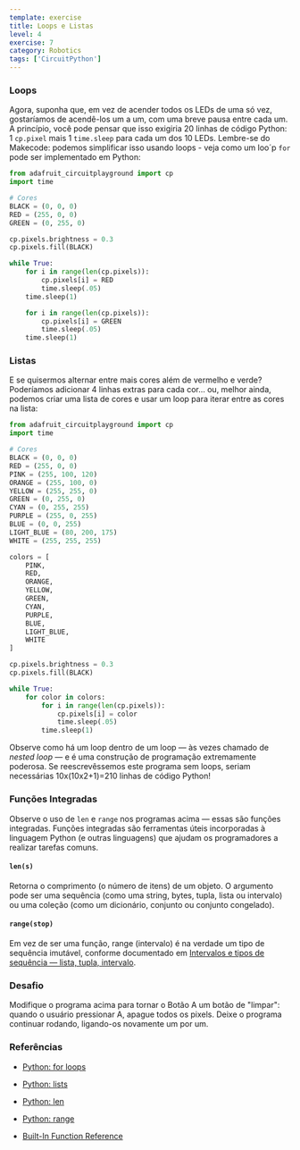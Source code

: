 ```yaml
---
template: exercise
title: Loops e Listas
level: 4
exercise: 7
category: Robotics
tags: ['CircuitPython']
---
```


### Loops

Agora, suponha que, em vez de acender todos os LEDs de uma só vez, gostaríamos de acendê-los um a um, com uma breve pausa entre cada um. A princípio, você pode pensar que isso exigiria 20 linhas de código Python: 1 `cp.pixel` mais 1 `time.sleep` para cada um dos 10 LEDs. Lembre-se do Makecode: podemos simplificar isso usando loops - veja como um loo´p `for` pode ser implementado em Python:

```python
from adafruit_circuitplayground import cp
import time

# Cores
BLACK = (0, 0, 0)
RED = (255, 0, 0)
GREEN = (0, 255, 0)

cp.pixels.brightness = 0.3
cp.pixels.fill(BLACK)

while True:
    for i in range(len(cp.pixels)):
        cp.pixels[i] = RED
        time.sleep(.05)
    time.sleep(1)

    for i in range(len(cp.pixels)):
        cp.pixels[i] = GREEN
        time.sleep(.05)
    time.sleep(1)
```

### Listas

E se quisermos alternar entre mais cores além de vermelho e verde? Poderíamos adicionar 4 linhas extras para cada cor... ou, melhor ainda, podemos criar uma lista de cores e usar um loop para iterar entre as cores na lista:

```python
from adafruit_circuitplayground import cp
import time

# Cores
BLACK = (0, 0, 0)
RED = (255, 0, 0)
PINK = (255, 100, 120)
ORANGE = (255, 100, 0)
YELLOW = (255, 255, 0)
GREEN = (0, 255, 0)
CYAN = (0, 255, 255)
PURPLE = (255, 0, 255)
BLUE = (0, 0, 255)
LIGHT_BLUE = (80, 200, 175)
WHITE = (255, 255, 255)

colors = [
    PINK,
    RED,
    ORANGE,
    YELLOW,
    GREEN,
    CYAN,
    PURPLE,
    BLUE,
    LIGHT_BLUE,
    WHITE
]

cp.pixels.brightness = 0.3
cp.pixels.fill(BLACK)

while True:
    for color in colors:
        for i in range(len(cp.pixels)):
            cp.pixels[i] = color
            time.sleep(.05)
        time.sleep(1)
```

Observe como há um loop dentro de um loop — às vezes chamado de *nested loop* — e é uma construção de programação extremamente poderosa. Se reescrevêssemos este programa sem loops, seriam necessárias 10x(10x2+1)=210 linhas de código Python!

### Funções Integradas

Observe o uso de `len` e `range` nos programas acima — essas são funções integradas. Funções integradas são ferramentas úteis incorporadas à linguagem Python (e outras linguagens) que ajudam os programadores a realizar tarefas comuns.

#### `len(s)`

Retorna o comprimento (o número de itens) de um objeto. O argumento pode ser uma sequência (como uma string, bytes, tupla, lista ou intervalo) ou uma coleção (como um dicionário, conjunto ou conjunto congelado).

#### `range(stop)`

Em vez de ser uma função, range (intervalo) é na verdade um tipo de sequência imutável, conforme documentado em [Intervalos e tipos de sequência — lista, tupla, intervalo](https://docs.python.org/3/library/stdtypes.html#range).

### Desafio

Modifique o programa acima para tornar o Botão A um botão de "limpar": quando o usuário pressionar A, apague todos os pixels. Deixe o programa continuar rodando, ligando-os novamente um por um.

### Referências

- [Python: for loops](https://www.w3schools.com/python/python_for_loops.asp)

- [Python: lists](https://www.w3schools.com/python/python_lists.asp)

- [Python: len](https://www.w3schools.com/python/ref_func_len.asp)

- [Python: range](https://www.w3schools.com/python/ref_func_range.asp)

- [Built-In Function Reference](https://docs.python.org/3/library/functions.html)
